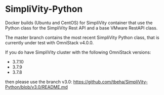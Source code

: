 # SimpliVity-Python

Docker builds (Ubuntu and CentOS) for SimpliVity container that use the Python class for the SimpliVity Rest API and a base VMware RestAPI class. 

The master branch contains the most recent SimpliVity Python class, that is currently under test with OmniStack v4.0.0.

If you do have SimpliVity cluster with the following OmniStack versions:
- 3.7.10
- 3.7.9
- 3.7.8

then please use the branch v3.0: https://github.com/tbeha/SimpliVity-Python/blob/v3.0/README.md

